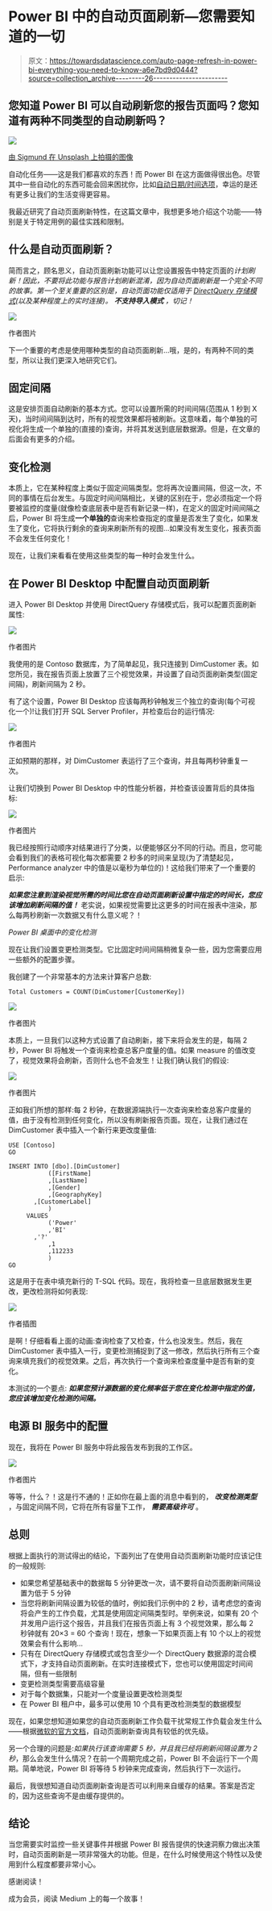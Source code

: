 # Power BI 中的自动页面刷新—您需要知道的一切

> 原文：<https://towardsdatascience.com/auto-page-refresh-in-power-bi-everything-you-need-to-know-a6e7bd9d0444?source=collection_archive---------26----------------------->

## 您知道 Power BI 可以自动刷新您的报告页面吗？您知道有两种不同类型的自动刷新吗？

![](img/fb0dd0a56129c42d3b58dd38c09cc25f.png)

[由 Sigmund 在 Unsplash 上拍摄的图像](https://unsplash.com/photos/f0dJjQMhfXo)

自动化任务——这是我们都喜欢的东西！而 Power BI 在这方面做得很出色。尽管其中一些自动化的东西可能会回来困扰你，比如[自动日期/时间选项](/tiq-part-1-how-to-destroy-your-power-bi-model-with-auto-date-time-8fec32b22aff)，幸运的是还有更多让我们的生活变得更容易。

我最近研究了自动页面刷新特性，在这篇文章中，我想更多地介绍这个功能——特别是关于特定用例的最佳实践和限制。

## 什么是自动页面刷新？

简而言之，顾名思义，自动页面刷新功能可以让您设置报告中特定页面的*计划刷新！因此，不要将此功能与报告计划刷新混淆，因为自动页面刷新是一个完全不同的故事。第一个至关重要的区别是，自动页面功能仅适用于 [DirectQuery 存储模式](/direct-query-in-power-bi-what-when-why-8180825812d2)(以及某种程度上的实时连接)。 ***不支持导入模式*** ，切记！*

![](img/d185093bd8d40f8398870d6f3de06e26.png)

作者图片

下一个重要的考虑是使用哪种类型的自动页面刷新…哦，是的，有两种不同的类型，所以让我们更深入地研究它们。

## 固定间隔

这是安排页面自动刷新的基本方式。您可以设置所需的时间间隔(范围从 1 秒到 X 天)，当时间间隔到达时，所有的视觉效果都将被刷新。这意味着，每个单独的可视化将生成一个单独的(直接的)查询，并将其发送到底层数据源。但是，在文章的后面会有更多的介绍。

## 变化检测

本质上，它在某种程度上类似于固定间隔类型。您将再次设置间隔，但这一次，不同的事情在后台发生。与固定时间间隔相比，关键的区别在于，您必须指定一个将要被监控的度量(就像检查底层表中是否有新记录一样)，在定义的固定时间间隔之后，Power BI 将生成**一个单独的**查询来检查指定的度量是否发生了变化，如果发生了变化，它将执行剩余的查询来刷新所有的视图…如果没有发生变化，报表页面不会发生任何变化！

现在，让我们来看看在使用这些类型的每一种时会发生什么。

## 在 Power BI Desktop 中配置自动页面刷新

进入 Power BI Desktop 并使用 DirectQuery 存储模式后，我可以配置页面刷新属性:

![](img/25d2e60ae5a6e5bec4c3c8cb10dc427d.png)

作者图片

我使用的是 Contoso 数据库，为了简单起见，我只连接到 DimCustomer 表。如您所见，我在报告页面上放置了三个视觉效果，并设置了自动页面刷新类型(固定间隔)，刷新间隔为 2 秒。

有了这个设置，Power BI Desktop 应该每两秒钟触发三个独立的查询(每个可视化一个)!让我们打开 SQL Server Profiler，并检查后台的运行情况:

![](img/926077541430b7250edf637ba8b8b7ef.png)

作者图片

正如预期的那样，对 DimCustomer 表运行了三个查询，并且每两秒钟重复一次。

让我们切换到 Power BI Desktop 中的性能分析器，并检查该设置背后的具体指标:

![](img/fe68ec0e240c28cd800f4b90ad4920cf.png)

作者图片

我已经按照行动顺序对结果进行了分类，以便能够区分不同的行动。而且，您可能会看到我们的表格可视化每次都需要 2 秒多的时间来呈现(为了清楚起见，Performance analyzer 中的值是以毫秒为单位的)！这给我们带来了一个重要的启示:

***如果您注意到渲染视觉所需的时间比您在自动页面刷新设置中指定的时间长，您应该增加刷新间隔的值！*** 老实说，如果视觉需要比这更多的时间在报表中渲染，那么每两秒刷新一次数据又有什么意义呢？！

*Power BI 桌面中的变化检测*

现在让我们设置变更检测类型。它比固定时间间隔稍微复杂一些，因为您需要应用一些额外的配置步骤。

我创建了一个非常基本的方法来计算客户总数:

```
Total Customers = COUNT(DimCustomer[CustomerKey])
```

![](img/c2ac465d7ae35926d3bf8abe83197e9b.png)

作者图片

本质上，一旦我们以这种方式设置了自动刷新，接下来将会发生的是，每隔 2 秒，Power BI 将触发一个查询来检查总客户度量的值。如果 measure 的值改变了，视觉效果将会刷新，否则什么也不会发生！让我们确认我们的假设:

![](img/42f1d6c8c8b2d2e89d1dbd3fa4595b99.png)

作者图片

正如我们所想的那样:每 2 秒钟，在数据源端执行一次查询来检查总客户度量的值，由于没有检测到任何变化，所以没有刷新报告页面。现在，让我们通过在 DimCustomer 表中插入一个新行来更改度量值:

```
USE [Contoso]
GO

INSERT INTO [dbo].[DimCustomer]
           ([FirstName]
           ,[LastName]
           ,[Gender]
           ,[GeographyKey]
       ,[CustomerLabel]
           )
     VALUES
           ('Power'
           ,'BI'
       ,'?'
           ,1
           ,112233
           )
GO
```

这是用于在表中填充新行的 T-SQL 代码。现在，我将检查一旦底层数据发生更改，更改检测将如何表现:

![](img/8f2ad80a2df4abd001968c1613c21b48.png)

作者插图

是啊！仔细看看上面的动画:查询检查了又检查，什么也没发生。然后，我在 DimCustomer 表中插入一行，变更检测捕捉到了这一修改，然后执行所有三个查询来填充我们的视觉效果。之后，再次执行一个查询来检查度量中是否有新的变化。

本测试的一个要点: ***如果您预计源数据的变化频率低于您在变化检测中指定的值，您应该增加变化检测的间隔。***

## 电源 BI 服务中的配置

现在，我将在 Power BI 服务中将此报告发布到我的工作区。

![](img/cc1408b51534e75696d1749a0501130e.png)

作者图片

等等，什么？！这是行不通的！正如你在最上面的消息中看到的， ***改变检测类型*** ，与固定间隔不同，它将在所有容量下工作， ***需要高级许可*** 。

## 总则

根据上面执行的测试得出的结论，下面列出了在使用自动页面刷新功能时应该记住的一般规则:

*   如果您希望基础表中的数据每 5 分钟更改一次，请不要将自动页面刷新间隔设置为低于 5 分钟
*   当您将刷新间隔设置为较低的值时，例如我们示例中的 2 秒，请考虑您的查询将会产生的工作负载，尤其是使用固定间隔类型时。举例来说，如果有 20 个并发用户运行这个报告，并且我们在报告页面上有 3 个视觉效果，那么每 2 秒钟就有 20×3 = 60 个查询！现在，想象一下如果页面上有 10 个以上的视觉效果会有什么影响…
*   只有在 DirectQuery 存储模式或包含至少一个 DirectQuery 数据源的混合模式下，才支持自动页面刷新。在实时连接模式下，您也可以使用固定时间间隔，但有一些限制
*   变更检测类型需要高级容量
*   对于每个数据集，只能对一个度量设置更改检测类型
*   在 Power BI 租户中，最多可以使用 10 个具有更改检测类型的数据模型

现在，如果您想知道如果您的自动页面刷新工作负载干扰常规工作负载会发生什么——根据[微软的官方文档](https://docs.microsoft.com/en-us/power-bi/create-reports/desktop-automatic-page-refresh#automatic-page-refresh-in-the-power-bi-service)，自动页面刷新查询具有较低的优先级。

另一个合理的问题是:*如果执行该查询需要 5 秒，并且我已经将刷新间隔设置为 2 秒*，那么会发生什么情况？在前一个周期完成之前，Power BI 不会运行下一个周期。简单地说，Power BI 将等待 5 秒钟来完成查询，然后执行下一次运行。

最后，我很想知道自动页面刷新查询是否可以利用来自缓存的结果。答案是否定的，因为这些查询不是由缓存提供的。

## 结论

当您需要实时监控一些关键事件并根据 Power BI 报告提供的快速洞察力做出决策时，自动页面刷新是一项非常强大的功能。但是，在什么时候使用这个特性以及使用到什么程度都要非常小心。

感谢阅读！

成为会员，阅读 Medium 上的每一个故事！